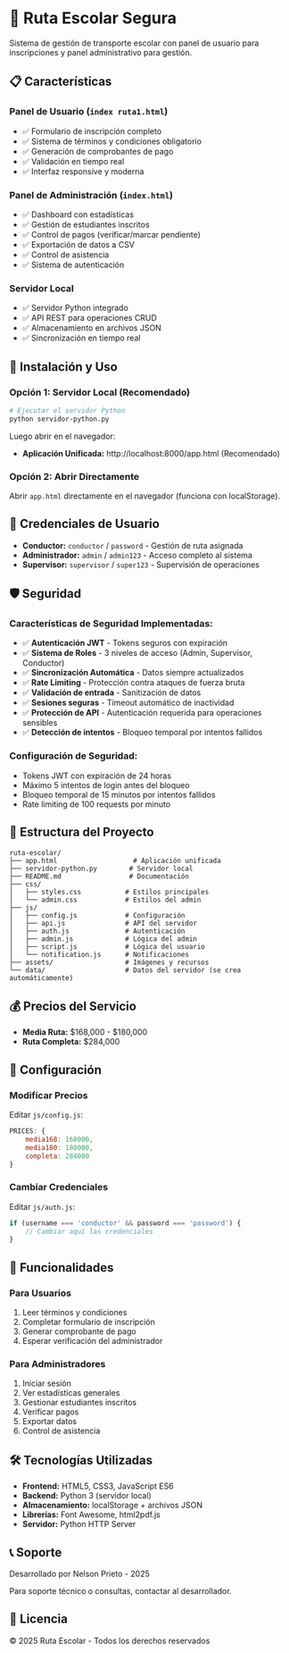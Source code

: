 # 🚌 Ruta Escolar Segura

Sistema de gestión de transporte escolar con panel de usuario para inscripciones y panel administrativo para gestión.

## 📋 Características

### Panel de Usuario (`index ruta1.html`)
- ✅ Formulario de inscripción completo
- ✅ Sistema de términos y condiciones obligatorio
- ✅ Generación de comprobantes de pago
- ✅ Validación en tiempo real
- ✅ Interfaz responsive y moderna

### Panel de Administración (`index.html`)
- ✅ Dashboard con estadísticas
- ✅ Gestión de estudiantes inscritos
- ✅ Control de pagos (verificar/marcar pendiente)
- ✅ Exportación de datos a CSV
- ✅ Control de asistencia
- ✅ Sistema de autenticación

### Servidor Local
- ✅ Servidor Python integrado
- ✅ API REST para operaciones CRUD
- ✅ Almacenamiento en archivos JSON
- ✅ Sincronización en tiempo real

## 🚀 Instalación y Uso

### Opción 1: Servidor Local (Recomendado)
```bash
# Ejecutar el servidor Python
python servidor-python.py
```

Luego abrir en el navegador:
- **Aplicación Unificada:** http://localhost:8000/app.html (Recomendado)

### Opción 2: Abrir Directamente
Abrir `app.html` directamente en el navegador (funciona con localStorage).

## 🔐 Credenciales de Usuario

- **Conductor:** `conductor` / `password` - Gestión de ruta asignada
- **Administrador:** `admin` / `admin123` - Acceso completo al sistema
- **Supervisor:** `supervisor` / `super123` - Supervisión de operaciones

## 🛡️ Seguridad

### Características de Seguridad Implementadas:
- ✅ **Autenticación JWT** - Tokens seguros con expiración
- ✅ **Sistema de Roles** - 3 niveles de acceso (Admin, Supervisor, Conductor)
- ✅ **Sincronización Automática** - Datos siempre actualizados
- ✅ **Rate Limiting** - Protección contra ataques de fuerza bruta
- ✅ **Validación de entrada** - Sanitización de datos
- ✅ **Sesiones seguras** - Timeout automático de inactividad
- ✅ **Protección de API** - Autenticación requerida para operaciones sensibles
- ✅ **Detección de intentos** - Bloqueo temporal por intentos fallidos

### Configuración de Seguridad:
- Tokens JWT con expiración de 24 horas
- Máximo 5 intentos de login antes del bloqueo
- Bloqueo temporal de 15 minutos por intentos fallidos
- Rate limiting de 100 requests por minuto

## 📁 Estructura del Proyecto

```
ruta-escolar/
├── app.html                   # Aplicación unificada
├── servidor-python.py        # Servidor local
├── README.md                 # Documentación
├── css/
│   ├── styles.css           # Estilos principales
│   └── admin.css            # Estilos del admin
├── js/
│   ├── config.js            # Configuración
│   ├── api.js               # API del servidor
│   ├── auth.js              # Autenticación
│   ├── admin.js             # Lógica del admin
│   ├── script.js            # Lógica del usuario
│   └── notification.js      # Notificaciones
├── assets/                  # Imágenes y recursos
└── data/                    # Datos del servidor (se crea automáticamente)
```

## 💰 Precios del Servicio

- **Media Ruta:** $168,000 - $180,000
- **Ruta Completa:** $284,000

## 🔧 Configuración

### Modificar Precios
Editar `js/config.js`:
```javascript
PRICES: {
    media168: 168000,
    media180: 180000,
    completa: 284000
}
```

### Cambiar Credenciales
Editar `js/auth.js`:
```javascript
if (username === 'conductor' && password === 'password') {
    // Cambiar aquí las credenciales
}
```

## 📱 Funcionalidades

### Para Usuarios
1. Leer términos y condiciones
2. Completar formulario de inscripción
3. Generar comprobante de pago
4. Esperar verificación del administrador

### Para Administradores
1. Iniciar sesión
2. Ver estadísticas generales
3. Gestionar estudiantes inscritos
4. Verificar pagos
5. Exportar datos
6. Control de asistencia

## 🛠️ Tecnologías Utilizadas

- **Frontend:** HTML5, CSS3, JavaScript ES6
- **Backend:** Python 3 (servidor local)
- **Almacenamiento:** localStorage + archivos JSON
- **Librerías:** Font Awesome, html2pdf.js
- **Servidor:** Python HTTP Server

## 📞 Soporte

Desarrollado por Nelson Prieto - 2025

Para soporte técnico o consultas, contactar al desarrollador.

## 📄 Licencia

© 2025 Ruta Escolar - Todos los derechos reservados
